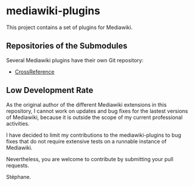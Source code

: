# mediawiki-plugins
This project contains a set of plugins for Mediawiki.

## Repositories of the Submodules

Several Mediawiki plugins have their own Git repository:
* [CrossReference](https://github.com/gallandarakhne.org/mediawiki-crossreference)

## Low Development Rate

As the original author of the different Mediawiki extensions in this repository, I cannot work on updates and bug
fixes for the lastest versions of Mediawiki, because it is outside the scope of my current professional activities.

I have decided to limit my contributions to the mediawiki-plugins to bug fixes that do not require extensive tests on a
runnable instance of Mediawiki.

Nevertheless, you are welcome to contribute by submitting your pull requests.

Stéphane.
